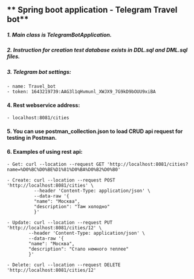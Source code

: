 ## ** Spring boot application - Telegram Travel bot**

##### 1. Main class is TelegramBotApplication.

##### 2. Instruction for creation test database exists in DDL.sql and DML.sql files.

##### 3. Telegram bot settings: 
    - name: Travel_bot
    - token: 1643219739:AAG3l1qHvmunl_XWJX9_7G9kD9bOUU9xiBA

#### 4. Rest webservice address:
    - localhost:8081/cities
    
#### 5. You can use postman_collection.json to load CRUD api request for testing in Postman.

#### 6. Examples of using rest api:
    - Get: curl --location --request GET 'http://localhost:8081/cities?name=%D0%BC%D0%BE%D1%81%D0%BA%D0%B2%D0%B0'
    
    - Create: curl --location --request POST 'http://localhost:8081/cities' \
              --header 'Content-Type: application/json' \
              --data-raw '{
              "name": "Москва",
              "description": "Там холодно"
              }'
              
    - Update: curl --location --request PUT 'http://localhost:8081/cities/12' \
            --header 'Content-Type: application/json' \
            --data-raw '{
            "name": "Москва",
            "description": "Стало немного теплее"
            }'
            
    - Delete: curl --location --request DELETE 'http://localhost:8081/cities/12'